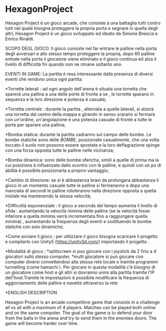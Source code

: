 # HexagonProject

Hexagon Project è un gioco arcade, che consiste a una battaglia tutti contro tutti nel quale bisogna proteggere la propria porta e segnare in quella degli altri, Hexagon Project è un gioco sviluppato ed ideato da Simone Brescia e Enrico Rinaldi.

SCOPO DEGL GIOCO:
Il gioco consiste nel far entrare le palline nella porta degli avversari e allo stesso tempo proteggere la propria, dopo 60 palline entrate nella porta il giocatore viene eliminato e il gioco continua ed alza il livello di difficoltà fin quando non ne rimane soltanto uno.

EVENTI IN GAME:
La partita è resa interessante dalla presenza di diversi eventi che rendono unica ogni partita: 

*Torrette laterali : ad ogni angolo dell'arena è situata una torretta che sparerà una pallina a una delle porte di fronte a se , le torrette sparano in sequenza e la loro direzione e potenza è casuale; 

*Torretta centrale : durante la partita , alternata a quelle laterali, si alzerà una torretta dal centro della mappa e girando in senso orarario si fermarà con un'ordine, un'angolazione  e una potenza casuale di fronte a tutte le porte per sparare una pallina; 

*Bomba statica: durante la partita cadranno sul campo delle bombe. Le bombe statiche sono delle *BOMBE*, posizionate casualmente, che una volta toccato il suolo non possono essere spostate e la loro deflagrazione spinge con una forza opposta tutte le palline nelle vicinanza; 

*Bomba dinamica: sono delle bombe sferiche, simili a quelle di prima ma la cui posizione è influenzata dallo scontro con le palline, e quindi con un po di abilità è possibile posizionarla a proprio vantaggio; 

*Cambio di direzione: se si è abbastanza bravi da prolungara abbastanza il gioco in un momento casuale tutte le palline si fermeranno e dopo una manciata di secondi le palline rotoleranno nella direzione opposta a quella iniziale ma mantenendo la stessa velocità; 

*Difficoltà esponenziale : il gioco a seconda del tempo aumenta il livello di sfìda : aumentando la velocità minima delle palline (se la velocità fosse inferiore a quella minima verrà incrementata fino a raggiungere quella minima) , aumentando la frequenza degli eventi e sostituendo le bombe statiche con solo dinamiche;   

*Come avviare il gioco : per utilizzare il gioco bisogna scaricare il progetto e compilarlo con Unity5 (https://unity3d.com/) importando il progetto .

*Modalità di gioco : *splitscreen si puo giocare con i  joystick da 2 fino a 4 giocatori sullo stesso computer.
                     *multi giocatore si può giocare con computer diversi connettendosi alla stessa rete locale o tramite programmi                              tunnelling (come hamachi ). Per giocare in questa modalità c'è bisogno di un giocatore come host e gli altri si                            dovranno unire alla partita tramite l'IP dell'host.Tramite le impostazioni è possibile modificare la frequenza di                          aggiornamento delle palline e navette attraverso la rete
                     
*ENGLISH DESCRIPTION

Hexagon Project is an arcade competitive game that consists in a challenge all vs all with a maximum of 4 players. Matches can be played both online and on the same computer. The goal of the game is to defend your door from the balls in the arena and try to send them in the enemies doors. The game will become harder over time.
                     


